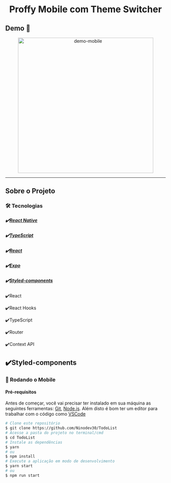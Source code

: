 <h1 style="text-align: center; font-weight: bold;">Proffy Mobile com Theme Switcher</h1>

## Demo 📸

<div align="center" >
  <img src="./github/GifMobile.gif" alt="demo-mobile" height="425">
</div>

---
## Sobre o Projeto

### 🛠 Tecnologias

##### ✔️[React Native](https://reactnative.dev/)
##### ✔️[TypeScript](https://www.typescriptlang.org/)
##### ✔️[React](https://pt-br.reactjs.org/)
##### ✔️[Expo](https://expo.io/)
##### ✔️[Styled-components](https://styled-components.com/)

✔️React

✔️React Hooks

✔️TypeScript

✔️Router

✔️Context API

✔️Styled-components
---

### 🎲 Rodando o Mobile

#### Pré-requisitos

Antes de começar, você vai precisar ter instalado em sua máquina as seguintes ferramentas:
[Git](https://git-scm.com), [Node.js](https://nodejs.org/en/).
Além disto é bom ter um editor para trabalhar com o código como [VSCode](https://code.visualstudio.com/)

```bash
# Clone este repositório
$ git clone https://github.com/Ninodev30/TodoList
# Acesse a pasta do projeto no terminal/cmd
$ cd TodoList
# Instale as dependências
$ yarn
# ou
$ npm install
# Execute a aplicação em modo de desenvolvimento
$ yarn start
# ou
$ npm run start
```
